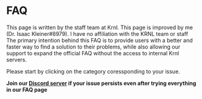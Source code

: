 # FAQ
This page is written by the staff team at Krnl.
This page is improved by me (Dr. Isaac Kleiner#8979). I have no affiliation with the KRNL team or staff
The primary intention behind this FAQ is to provide users with a better and faster way to find a solution to their problems, while also allowing our support to expand the official FAQ without the access to internal Krnl servers.

Please start by clicking on the category coressponding to your issue.

**Join our [Discord server](https://krnl.place/invite) if your issue persists even after trying everything in our FAQ page**
